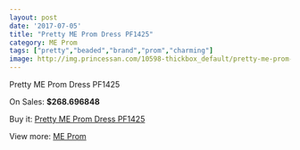 ```yaml
---
layout: post
date: '2017-07-05'
title: "Pretty ME Prom Dress PF1425"
category: ME Prom
tags: ["pretty","beaded","brand","prom","charming"]
image: http://img.princessan.com/10598-thickbox_default/pretty-me-prom-dress-pf1425.jpg
---
```

Pretty ME Prom Dress PF1425

On Sales: **$268.696848**
<a href="https://www.princessan.com/en/me-prom/4607-pretty-me-prom-dress-pf1425.html"><amp-img layout="responsive" width="600" height="600" src="//img.princessan.com/10598-thickbox_default/pretty-me-prom-dress-pf1425.jpg" alt="Pretty ME Prom Dress PF1425 0" /></a>

Buy it: [Pretty ME Prom Dress PF1425](https://www.princessan.com/en/me-prom/4607-pretty-me-prom-dress-pf1425.html "Pretty ME Prom Dress PF1425")

View more: [ME Prom](https://www.princessan.com/en/33-me-prom "ME Prom")